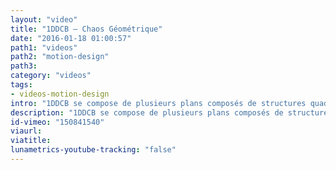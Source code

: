 ```yaml
---
layout: "video"
title: "1DDCB – Chaos Géométrique"
date: "2016-01-18 01:00:57"
path1: "videos"
path2: "motion-design"
path3:
category: "videos"
tags:
- videos-motion-design
intro: "1DDCB se compose de plusieurs plans composés de structures quadri-feuilles, qui se subdivisent de façon récursive en motifs aléatoires. Les sommets de chaque cellule d'un quadri-feuille sont utilisés comme source pour générer des diagrammes de Voronoï. Welcome Chaos."
description: "1DDCB se compose de plusieurs plans composés de structures quadri-feuilles, qui se subdivisent de façon récursive en motifs aléatoires. Les sommets de chaque cellule d'un quadri-feuille sont utilisés comme source pour générer des diagrammes de Voronoï."
id-vimeo: "150841540"
viaurl:
viatitle:
lunametrics-youtube-tracking: "false"
---
```

